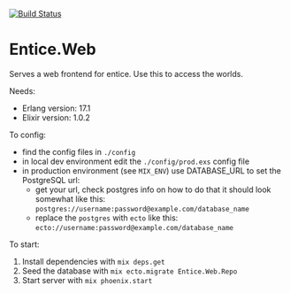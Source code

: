 [![Build Status](https://travis-ci.org/entice/web.svg)](https://travis-ci.org/entice/web)

# Entice.Web

Serves a web frontend for entice. Use this to access the worlds.

Needs:

- Erlang version: 17.1
- Elixir version: 1.0.2

To config:

- find the config files in `./config`
- in local dev environment edit the `./config/prod.exs` config file
- in production environment (see `MIX_ENV`) use DATABASE_URL to set the PostgreSQL url:
  - get your url, check postgres info on how to do that it should look somewhat like this: `postgres://username:password@example.com/database_name`
  - replace the `postgres` with `ecto` like this: `ecto://username:password@example.com/database_name`


To start:

1. Install dependencies with `mix deps.get`
2. Seed the database with `mix ecto.migrate Entice.Web.Repo`
3. Start server with `mix phoenix.start`
